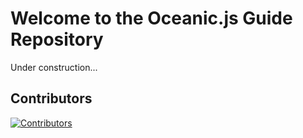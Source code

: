 # Welcome to the Oceanic.js Guide Repository

Under construction...

## Contributors

[![Contributors](https://contrib.rocks/image?repo=FancyStudioTeam/OceanicJSGuide&max=500&columns=20)](https://github.com/FancyStudioTeam/OceanicJSGuide/graphs/contributors)
